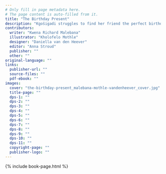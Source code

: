 ```yaml
---
# Only fill in page metadata here.
# The page content is auto-filled from it.
title: "The Birthday Present"
description: "Kgošigadi struggles to find her friend the perfect birthday present, until she sees something sparkle in the sun."
contributors:
  writer: "Kwena Richard Malebana"
  illustrator: "Kholofelo Mothle"
  designer: "Daniella van den Heever"
  editor: "Anna Stroud"
  publisher: ""
  other: ""
original-language: ""
links:
  publisher-url: ""
  source-files: ""
  pdf-ebook: ""
images:
  cover: "the-birthday-present_malebana-mothle-vandenheever_cover.jpg"
  title-page: ""
  dps-1: ""
  dps-2: ""
  dps-3: ""
  dps-4: ""
  dps-5: ""
  dps-6: ""
  dps-7: ""
  dps-8: ""
  dps-9: ""
  dps-10: ""
  dps-11: ""
  copyright-page: ""
  publisher-logo: ""
---
```


{% include book-page.html %}
 

